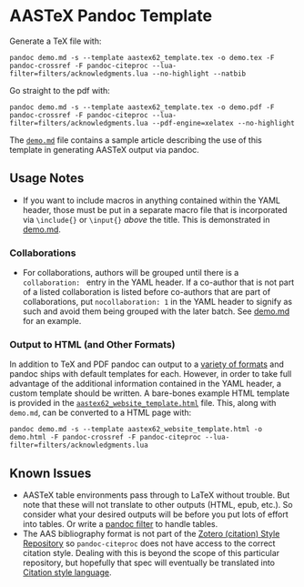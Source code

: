 # AASTeX Pandoc Template

Generate a TeX file with:

```
pandoc demo.md -s --template aastex62_template.tex -o demo.tex -F pandoc-crossref -F pandoc-citeproc --lua-filter=filters/acknowledgments.lua --no-highlight --natbib
```

Go straight to the pdf with:

```
pandoc demo.md -s --template aastex62_template.tex -o demo.pdf -F pandoc-crossref -F pandoc-citeproc --lua-filter=filters/acknowledgments.lua --pdf-engine=xelatex --no-highlight
```

The [`demo.md`](demo.md) file contains a sample article describing the use of this template in generating AASTeX output via pandoc.

## Usage Notes

* If you want to include macros in anything contained within the YAML header, those must be put in a separate macro file that is incorporated via `\include{}` or `\input{}` *above* the title. This is demonstrated in [demo.md](demo.md).

### Collaborations

* For collaborations, authors will be grouped until there is a `collaboration: ` entry in the YAML header. If a co-author that is not part of a listed collaboration is listed before co-authors that are part of collaborations, put `nocollaboration: 1` in the YAML header to signify as such and avoid them being grouped with the later batch. See [demo.md](demo.md) for an example.

### Output to HTML (and Other Formats)

In addition to TeX and PDF pandoc can output to a [variety of formats](https://pandoc.org/MANUAL.html#general-options) and pandoc ships with default templates for each.
However, in order to take full advantage of the additional information contained in the YAML header, a custom template should be written.
A bare-bones example HTML template is provided in the [`aastex62_website_template.html`](aastex62_website_template.html) file.
This, along with `demo.md`, can be converted to a HTML page with:

```
pandoc demo.md -s --template aastex62_website_template.html -o demo.html -F pandoc-crossref -F pandoc-citeproc --lua-filter=filters/acknowledgments.lua
```

## Known Issues

* AASTeX table environments pass through to LaTeX without trouble. But note that these will not translate to other outputs (HTML, epub, etc.). So consider what your desired outputs will be before you put lots of effort into tables. Or write a [pandoc filter](https://pandoc.org/filters.html) to handle tables.
* The AAS bibliography format is not part of the [Zotero (citation) Style Repository](https://www.zotero.org/styles) so `pandoc-citeproc` does not have access to the correct citation style. Dealing with this is beyond the scope of this particular repository, but hopefully that spec will eventually be translated into [Citation style language](https://citationstyles.org/).
